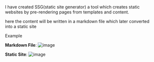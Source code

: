 I have created SSG(static site generator) a tool which creates static websites by pre-rendering pages from templates and content.

here the content will be written in a markdown file which later converted into a static site

Example 

**Markdown File**:
![image](https://github.com/user-attachments/assets/97de70b9-de96-4d66-b679-c9b16d7f83d4)

**Static Site**:
![image](https://github.com/user-attachments/assets/db4ad8e1-a5c7-4ed9-9ba1-735438810613)

